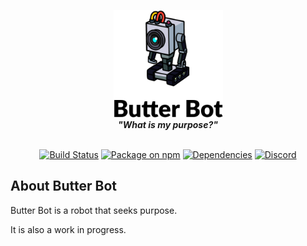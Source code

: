<p align="center">
 <img src="https://github.com/roydejong/butter-bot/raw/master/etc/Butter_Robot+text.sm.png" alt="Butter Bot" width="175"><br />
 <strong><em>"What is my purpose?"<br /><br /></em></strong>
</p>
<p align="center">
 <a href="https://travis-ci.org/roydejong/butter-bot"><img src="https://img.shields.io/travis/roydejong/butter-bot.svg" alt="Build Status"></a>
 <a href="https://www.npmjs.com/package/butter-bot"><img src="https://img.shields.io/npm/v/butter-bot.svg" alt="Package on npm"></a>
 <a href="https://david-dm.org/roydejong/butter-bot"><img src="https://img.shields.io/david/roydejong/butter-bot.svg" alt="Dependencies"></a>
 <a href="https://discord.gg/hGKZCxm"><img src="https://img.shields.io/discord/466643105412808725.svg" alt="Discord"></a>
</p>

## About Butter Bot

Butter Bot is a robot that seeks purpose.

It is also a work in progress. 

